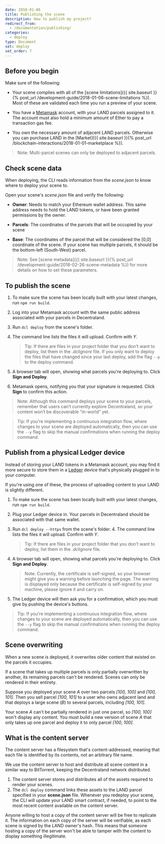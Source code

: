 ```yaml
---
date: 2018-01-06
title: Publishing the scene
description: How to publish my project?
redirect_from:
  - /documentation/publishing/
categories:
  - deploy
type: Document
set: deploy
set_order: 7
---
```


## Before you begin

Make sure of the following:

- Your scene complies with all of the [scene limitations]({{ site.baseurl }}{% post_url /development-guide/2018-01-06-scene-limitations %}). Most of these are validated each time you run a preview of your scene.

- You have a [Metamask](https://metamask.io/) account, with your LAND parcels assigned to it. The account must also hold a minimum amount of Ether to pay a transaction gas fee.

- You own the necessary amount of adjacent LAND parcels. Otherwise you can purchase LAND in the [Market]({{ site.baseurl }}{% post_url /blockchain-interactions/2018-01-01-marketplace %}).

> Note: Multi-parcel scenes can only be deployed to adjacent parcels.

<!--
- If you're deploying a single scene to multiple adjacent parcels, you must first merge them together into an _Estate_ before you can deploy to them. See [Marketplace]({{ site.baseurl }}{% post_url /blockchain-interactions/2018-01-01-marketplace %}) for instructions on how to create an estate.
-->

## Check scene data

When deploying, the CLI reads information from the _scene.json_ to know where to deploy your scene to.

Open your scene's _scene.json_ file and verify the following:

- **Owner**: Needs to match your Ethereum wallet address. This same address needs to hold the LAND tokens, or have been granted permissions by the owner.

- **Parcels**: The coordinates of the parcels that will be occupied by your scene

- **Base**: The coordinates of the parcel that will be considered the [0,0] coordinate of the scene. If your scene has multiple parcels, it should be the bottom-left (South-West) parcel.

> Note: See [scene metadata]({{ site.baseurl }}{% post_url /development-guide/2018-02-26-scene-metadata %}) for more details on how to set these parameters.

## To publish the scene

1.  To make sure the scene has been locally built with your latest changes, run `npm run build`.
2.  Log into your Metamask account with the same public address associated with your parcels in Decentraland.
3.  Run `dcl deploy` from the scene's folder.
4.  The command line lists the files it will upload. Confirm with _Y_.

    > Tip: If there are files in your project folder that you don't want to deploy, list them in the _.dclignore_ file.
    If you only want to deploy the files that have changed since your last deploy, add the flag `--p` to the deploy command.

5.  A browser tab will open, showing what parcels you're deploying to. Click **Sign and Deploy**.
6.  Metamask opens, notifying you that your signature is requested. Click **Sign** to confirm this action.

<!--
Currently, as a measure to improve performance and your visitor's experience, your content will be pinned to Decentraland’s main server to ensure that the data needed to render your parcel is always readily available.
-->

> Note: Although this command deploys your scene to your parcels, remember that users can’t currently explore Decentraland, so your content won’t be discoverable “in-world” yet.

> Tip: If you're implementing a continuous integration flow, where changes to your scene are deployed automatically, then you can use the `--y` flag to skip the manual confirmations when running the deploy command.

## Publish from a physical Ledger device

Instead of storing your LAND tokens in a Metamask account, you may find it more secure to store them in a [Ledger](https://www.ledger.com/) device that's physically plugged in to your computer.

If you're using one of these, the process of uploading content to your LAND is slightly different.

1.  To make sure the scene has been locally built with your latest changes, run `npm run build`.
2.  Plug your Ledger device in. Your parcels in Decentraland should be associated with that same wallet.
3.  Run `dcl deploy --https` from the scene's folder. 4. The command line lists the files it will upload. Confirm with _Y_.

    > Tip: If there are files in your project folder that you don't want to deploy, list them in the _.dclignore_ file.

4.  A browser tab will open, showing what parcels you're deploying to. Click **Sign and Deploy**.

    > Note: Currently, the certificate is self-signed, so your browser might give you a warning before launching the page. The warning is displayed only because the certificate is self-signed by your machine, please ignore it and carry on.

5.  The Ledger device will then ask you for a confirmation, which you must give by pushing the device's buttons.

> Tip: If you're implementing a continuous integration flow, where changes to your scene are deployed automatically, then you can use the `--y` flag to skip the manual confirmations when running the deploy command.

## Scene overwriting

When a new scene is deployed, it overwrites older content that existed on the parcels it occupies.

If a scene that takes up multiple parcels is only partially overwritten by another, its remaining parcels can't be rendered. Scenes can only be rendered in their entirety.

Suppose you deployed your scene _A_ over two parcels _[100, 100]_ and _[100, 101]_. Then you sell parcel _[100, 101]_ to a user who owns adjacent land and that deploys a large scene (_B_) to several parcels, including _[100, 101]_. 

Your scene _A_ can't be partially rendered in just one parcel, so _[100, 100]_ won't display any content. You must build a new version of scene _A_ that only takes up one parcel and deploy it to only parcel _[100, 100]_.


## What is the content server

The content server has a filesystem that's content-addressed, meaning that each file is identified by its contents, not an arbitrary file name.

We use the content server to host and distribute all scene content in a similar way to BitTorrent, keeping the Decentraland network distributed.

1.  The content server stores and distributes all of the assets required to render your scenes.
2.  The `dcl deploy` command links these assets to the LAND parcel specified in your **scene.json** file. Whenever you redeploy your scene, the CLI will update your LAND smart contract, if needed, to point to the most recent content available on the content server.

Anyone willing to host a copy of the content server will be free to replicate it. The information on each copy of the server will be verifiable, as each scene is signed by the LAND owner's hash. This means that someone hosting a copy of the server won't be able to tamper with the content to display something illegitimate.

